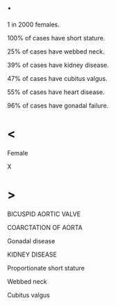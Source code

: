 # .

1 in 2000 females.

100% of cases have short stature.

25% of cases have webbed neck.

39% of cases have kidney disease.

47% of cases have cubitus valgus.

55% of cases have heart disease.

96% of cases have gonadal failure.

# <

Female

X

# >

BICUSPID AORTIC VALVE

COARCTATION OF AORTA

Gonadal disease

KIDNEY DISEASE

Proportionate short stature

Webbed neck

Cubitus valgus
